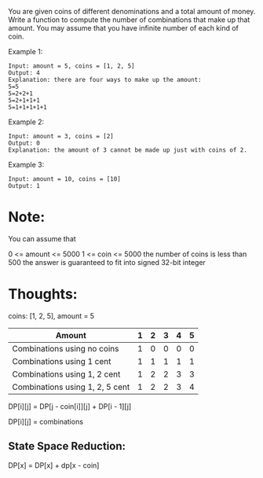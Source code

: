 You are given coins of different denominations and a total amount of money. Write a function to compute the number of combinations that make up that amount. You may assume that you have infinite number of each kind of coin.

Example 1:

```
Input: amount = 5, coins = [1, 2, 5]
Output: 4
Explanation: there are four ways to make up the amount:
5=5
5=2+2+1
5=2+1+1+1
5=1+1+1+1+1
```

Example 2:

```
Input: amount = 3, coins = [2]
Output: 0
Explanation: the amount of 3 cannot be made up just with coins of 2.
```

Example 3:

```
Input: amount = 10, coins = [10] 
Output: 1
```

# Note:

You can assume that

0 <= amount <= 5000
1 <= coin <= 5000
the number of coins is less than 500
the answer is guaranteed to fit into signed 32-bit integer

# Thoughts:

coins: [1, 2, 5], amount = 5

|  Amount   | 1 | 2 | 3 | 4 | 5 |
|  ----  | ----  | ---- | ---- | ---- | ---- |
| Combinations using no coins | 1 | 0 | 0 | 0 |0 |
| Combinations using 1 cent | 1 | 1 | 1 | 1 | 1 |
| Combinations using 1, 2 cent | 1 | 2 | 2 | 3 | 3|
| Combinations using 1, 2, 5 cent | 1 | 2 | 2 | 3 | 4 |

DP[i][j] = DP[j - coin[i]][j] + DP[i - 1][j]

DP[i][j] = combinations

## State Space Reduction:

DP[x] = DP[x] + dp[x - coin]

